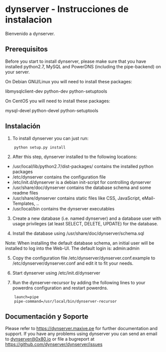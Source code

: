 dynserver - Instrucciones de instalacion
========================================

Bienvenido a dynserver.


Prerequisitos
-------------

Before you start to install dynserver, please make sure that you have installed
python2.7, MySQL and PowerDNS (including the pipe-backend) on your server.

On Debian GNU/Linux you will need to install these packages:

 libmysqlclient-dev
 python-dev
 python-setuptools

On CentOS you will need to install these packages:

 mysql-devel
 python-devel
 python-setuptools


Instalación
------------

1. To install dynserver you can just run:
```
    python setup.py install
```

2. After this step, dynserver installed to the following locations:
  * /usr/local/lib/python2.7/dist-packages/ contains the installed python packages
  * /etc/dynserver contains the configuration file
  * /etc/init.d/dynserver is a debian init-script for controlling dynserver
  * /usr/share/doc/dynserver contains the database schema and some readme files
  * /usr/share/dynserver contains static files like CSS, JavaScript, eMail-Templates, ..
  * /usr/local/bin contains the dynserver executables

3. Create a new database (i.e. named dynserver) and a database user with
   usage privileges (at least SELECT, DELETE, UPDATE) for the database.

4. Install the database using /usr/share/doc/dynserver/schema.sql

  Note: When installing the default database schema, an initial user will be
  installed to log into the Web-UI. The default login is: admin:admin

5. Copy the configuration file /etc/dynserver/dynserver.conf.example to
   /etc/dynserver/dynserver.conf and edit it to fit your needs.

6. Start dynserver using /etc/init.d/dynserver

7. Run the dynserver-recursor by adding the following lines to your powerdns
   configuration and restart powerdns.
```
    launch=pipe
    pipe-command=/usr/local/bin/dynserver-recursor
```

Documentación y Soporte
-----------------------

Please refer to https://dynserver.maxive.pe for further documentation and
support. If you have any problems using dynserver you can send an email
to dynserver@0x80.io or file a bugreport at
https://github.com/dynserver/dynserver/issues

